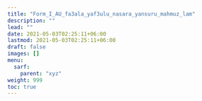 ```yaml
---
title: "Form_I_AU_fa3ala_yaf3ulu_nasara_yansuru_mahmuz_lam"
description: ""
lead: ""
date: 2021-05-03T02:25:11+06:00
lastmod: 2021-05-03T02:25:11+06:00
draft: false
images: []
menu: 
  sarf:
    parent: "xyz"
weight: 999
toc: true
---
```



